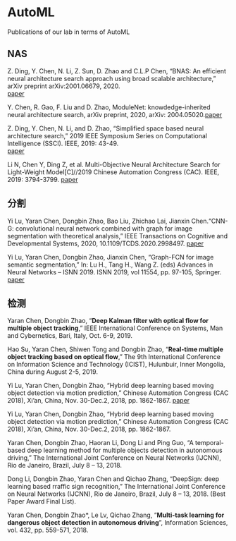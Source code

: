 
# AutoML
Publications of our lab in terms of AutoML   



## NAS 
Z. Ding, Y. Chen, N. Li, Z. Sun, D. Zhao and C.L.P Chen, “BNAS: An efficient neural architecture search approach using broad scalable architecture,” arXiv preprint arXiv:2001.06679, 2020.  
[paper](https://arxiv.org/abs/2001.06679)

Y. Chen, R. Gao, F. Liu and D. Zhao, ModuleNet: knowdedge-inherited neural architecture search, arXiv preprint, 2020, arXiv: 2004.05020.[paper](https://arxiv.org/abs/2004.05020)

Z. Ding, Y. Chen, N. Li, and D. Zhao, “Simplified space based neural architecture search,” 2019 IEEE Symposium Series on Computational Intelligence (SSCI). IEEE, 2019: 43-49.  
[paper](https://ieeexplore.ieee.org/abstract/document/9002710)
 


Li N, Chen Y, Ding Z, et al. Multi-Objective Neural Architecture Search for Light-Weight Model[C]//2019 Chinese Automation Congress (CAC). IEEE, 2019: 3794-3799.
[paper](https://ieeexplore.ieee.org/document/8996488)

## 分割
Yi Lu, Yaran Chen, Dongbin Zhao, Bao Liu, Zhichao Lai, Jianxin Chen.“CNN-G: convolutional neural network combined with graph for image segmentation with theoretical analysis,” IEEE Transactions on Cognitive and Developmental Systems, 2020, 10.1109/TCDS.2020.2998497. 
[paper](https://ieeexplore.ieee.org/document/9103557)


Yi Lu, Yaran Chen, Dongbin Zhao, Jianxin Chen, “Graph-FCN for image semantic segmentation,” In: Lu H., Tang H., Wang Z. (eds) Advances in Neural Networks – ISNN 2019. ISNN 2019, vol 11554, pp. 97-105, Springer. 
[paper](https://arxiv.org/abs/2001.00335)

## 检测

Yaran Chen, Dongbin Zhao, “**Deep Kalman filter with optical flow for multiple object tracking**,” IEEE International Conference on Systems, Man and Cybernetics, Bari, Italy, Oct. 6-9, 2019.  

Hao Su, Yaran Chen, Shiwen Tong and Dongbin Zhao, “**Real-time multiple object tracking based on optical flow**,” The 9th International Conference on Information Science and Technology (ICIST), Hulunbuir, Inner Mongolia, China during August 2-5, 2019.

Yi Lu, Yaran Chen, Dongbin Zhao, “Hybrid deep learning based moving object detection via motion prediction,” Chinese Automation Congress (CAC 2018), Xi’an, China, Nov. 30-Dec.2, 2018, pp. 1862-1867.
[paper](https://www.researchgate.net/publication/331418573_Hybrid_Deep_Learning_Based_Moving_Object_Detection_via_Motion_prediction)

Yi Lu, Yaran Chen, Dongbin Zhao, “Hybrid deep learning based moving object detection via motion prediction,” Chinese Automation Congress (CAC 2018), Xi’an, China, Nov. 30-Dec.2, 2018, pp. 1862-1867. 

Yaran Chen, Dongbin Zhao, Haoran Li, Dong Li and Ping Guo, “A temporal-based deep learning method for multiple objects detection in autonomous driving,” The International Joint Conference on Neural Networks (IJCNN), Rio de Janeiro, Brazil, July 8 – 13, 2018. 

Dong Li, Dongbin Zhao, Yaran Chen and Qichao Zhang, “DeepSign: deep learning based rraffic sign recognition,” The International Joint Conference on Neural Networks (IJCNN), Rio de Janeiro, Brazil, July 8 – 13, 2018. (Best Paper Award Final List).

Yaran Chen, Dongbin Zhao*, Le Lv, Qichao Zhang, “**Multi-task learning for dangerous object detection in autonomous driving**”, Information Sciences, vol. 432, pp. 559-571, 2018. 
